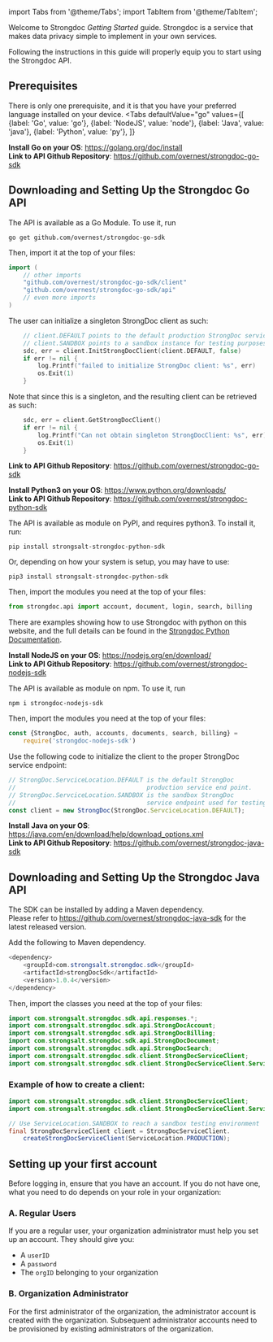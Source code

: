 import Tabs from '@theme/Tabs';
import TabItem from '@theme/TabItem';

Welcome to Strongdoc *Getting Started* guide. Strongdoc is a service that makes data privacy simple to implement in your own services.

Following the instructions in this guide will properly equip you to start using the Strongdoc API.

## Prerequisites

There is only one prerequisite, and it is that you have your preferred language installed on your device. 
<Tabs
  defaultValue="go"
  values={[
      {label: 'Go', value: 'go'},
      {label: 'NodeJS', value: 'node'},
      {label: 'Java', value: 'java'},
      {label: 'Python', value: 'py'},
    ]}
>
<TabItem value="go">

**Install Go on your OS**: https://golang.org/doc/install  
**Link to API Github Repository**: https://github.com/overnest/strongdoc-go-sdk


## Downloading and Setting Up the Strongdoc Go API

The API is available as a Go Module. To use it, run

`go get github.com/overnest/strongdoc-go-sdk`

Then, import it at the top of your files:

```go
import (
    // other imports
    "github.com/overnest/strongdoc-go-sdk/client"
    "github.com/overnest/strongdoc-go-sdk/api"
    // even more imports
)
```

The user can initialize a singleton StrongDoc client as such:

```go
    // client.DEFAULT points to the default production StrongDoc service endpoint
    // client.SANDBOX points to a sandbox instance for testing purposes
	sdc, err = client.InitStrongDocClient(client.DEFAULT, false)
	if err != nil {
        log.Printf("failed to initialize StrongDoc client: %s", err)
        os.Exit(1)
    }
```

Note that since this is a singleton, and the resulting client can be retrieved as such:

```go
	sdc, err = client.GetStrongDocClient()
	if err != nil {
        log.Printf("Can not obtain singleton StrongDocClient: %s", err)
        os.Exit(1)
    }
```

**Link to API Github Repository**: https://github.com/overnest/strongdoc-go-sdk

</TabItem>
<TabItem value="py">

**Install Python3 on your OS**: https://www.python.org/downloads/  
**Link to API Github Repository**: https://github.com/overnest/strongdoc-python-sdk

The API is available as module on PyPI, and requires python3. To install it, run:

`pip install strongsalt-strongdoc-python-sdk`

Or, depending on how your system is setup, you may have to use:

`pip3 install strongsalt-strongdoc-python-sdk`

Then, import the modules you need at the top of your files:

```py
from strongdoc.api import account, document, login, search, billing
```

There are examples showing how to use Strongdoc with python on this website, and the full details can be found in the [Strongdoc Python Documentation](https://strongdoc-python-sdk.readthedocs.io/en/latest/index.html).

</TabItem>
<TabItem value="node">

**Install NodeJS on your OS**: https://nodejs.org/en/download/  
**Link to API Github Repository**: https://github.com/overnest/strongdoc-nodejs-sdk

The API is available as module on npm. To use it, run

`npm i strongdoc-nodejs-sdk`

Then, import the modules you need at the top of your files:

```javascript
const {StrongDoc, auth, accounts, documents, search, billing} = 
    require('strongdoc-nodejs-sdk')
```

Use the following code to initialize the client to the proper StrongDoc service endpoint:

```javascript
// StrongDoc.ServciceLocation.DEFAULT is the default StrongDoc 
//                                    production service end point.
// StrongDoc.ServciceLocation.SANDBOX is the sandbox StrongDoc 
//                                    service endpoint used for testing.
const client = new StrongDoc(StrongDoc.ServciceLocation.DEFAULT);
```
</TabItem>
<TabItem value="java">

**Install Java on your OS**: https://java.com/en/download/help/download_options.xml  
**Link to API Github Repository**: https://github.com/overnest/strongdoc-java-sdk


## Downloading and Setting Up the Strongdoc Java API

The SDK can be installed by adding a Maven dependency.  
Please refer to https://github.com/overnest/strongdoc-java-sdk for the latest released version.

Add the following to Maven dependency.

```java
<dependency>
    <groupId>com.strongsalt.strongdoc.sdk</groupId>
    <artifactId>strongDocSdk</artifactId>
    <version>1.0.4</version>
</dependency>
```

Then, import the classes you need at the top of your files:

```java
import com.strongsalt.strongdoc.sdk.api.responses.*;
import com.strongsalt.strongdoc.sdk.api.StrongDocAccount;
import com.strongsalt.strongdoc.sdk.api.StrongDocBilling;
import com.strongsalt.strongdoc.sdk.api.StrongDocDocument;
import com.strongsalt.strongdoc.sdk.api.StrongDocSearch;
import com.strongsalt.strongdoc.sdk.client.StrongDocServiceClient;
import com.strongsalt.strongdoc.sdk.client.StrongDocServiceClient.ServiceLocation;
```

### Example of how to create a client:

```java
import com.strongsalt.strongdoc.sdk.client.StrongDocServiceClient;
import com.strongsalt.strongdoc.sdk.client.StrongDocServiceClient.ServiceLocation;

// Use ServiceLocation.SANDBOX to reach a sandbox testing environment
final StrongDocServiceClient client = StrongDocServiceClient.
    createStrongDocServiceClient(ServiceLocation.PRODUCTION);
```
</TabItem>
</Tabs>

## Setting up your first account

Before logging in, ensure that you have an account. 
If you do not have one, what you need to do depends on 
your role in your organization:

### A. Regular Users

If you are a regular user, your organization administrator must
help you set up an account. They should give you:  
- A `userID`  
- A `password`   
- The `orgID` belonging to your organization  

### B. Organization Administrator

For the first administrator of the organization, the administrator
account is created with the organization. Subsequent administrator
accounts need to be provisioned by existing administrators of the
organization.

